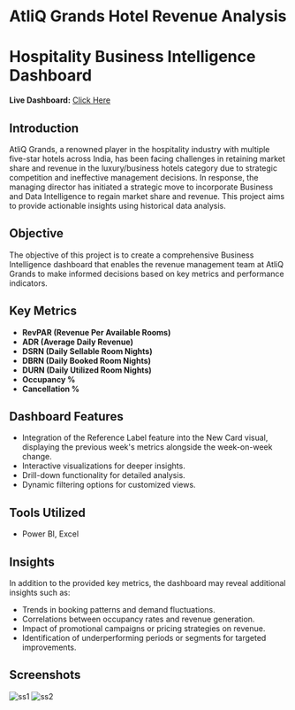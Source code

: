 # AtliQ Grands Hotel Revenue Analysis
# Hospitality Business Intelligence Dashboard

**Live Dashboard:** [Click Here](https://app.powerbi.com/view?r=eyJrIjoiNGNlMTQxZDEtM2I2MC00ZjYxLThiYmItMzlmNmNkNzQ3YWJkIiwidCI6ImM2ZTU0OWIzLTVmNDUtNDAzMi1hYWU5LWQ0MjQ0ZGM1YjJjNCJ9)

## Introduction
AtliQ Grands, a renowned player in the hospitality industry with multiple five-star hotels across India, has been facing challenges in retaining market share and revenue in the luxury/business hotels category due to strategic competition and ineffective management decisions. In response, the managing director has initiated a strategic move to incorporate Business and Data Intelligence to regain market share and revenue. This project aims to provide actionable insights using historical data analysis.

## Objective
The objective of this project is to create a comprehensive Business Intelligence dashboard that enables the revenue management team at AtliQ Grands to make informed decisions based on key metrics and performance indicators.

## Key Metrics
- **RevPAR (Revenue Per Available Rooms)**
- **ADR (Average Daily Revenue)**
- **DSRN (Daily Sellable Room Nights)**
- **DBRN (Daily Booked Room Nights)**
- **DURN (Daily Utilized Room Nights)**
- **Occupancy %**
- **Cancellation %**

## Dashboard Features
- Integration of the Reference Label feature into the New Card visual, displaying the previous week's metrics alongside the week-on-week change.
- Interactive visualizations for deeper insights.
- Drill-down functionality for detailed analysis.
- Dynamic filtering options for customized views.

## Tools Utilized
- Power BI, Excel

## Insights
In addition to the provided key metrics, the dashboard may reveal additional insights such as:
- Trends in booking patterns and demand fluctuations.
- Correlations between occupancy rates and revenue generation.
- Impact of promotional campaigns or pricing strategies on revenue.
- Identification of underperforming periods or segments for targeted improvements.

## Screenshots
![ss1](https://github.com/ManuViswanath/AtliQ-Grands-Hotel-Revenue-Analysis/assets/70531153/bcdf3a41-17c6-429c-b6b4-b40d64fe885a)
![ss2](https://github.com/ManuViswanath/AtliQ-Grands-Hotel-Revenue-Analysis/assets/70531153/72e73b9b-eb84-432a-8e91-942793fbeb3a)


